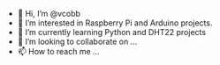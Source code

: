 - 👋 Hi, I’m @vcobb
- 👀 I’m interested in Raspberry Pi and Arduino projects.
- 🌱 I’m currently learning Python and DHT22 projects
- 💞️ I’m looking to collaborate on ...
- 📫 How to reach me ...

<!---
vcobb/vcobb is a ✨ special ✨ repository because its `README.md` (this file) appears on your GitHub profile.
You can click the Preview link to take a look at your changes.
--->
